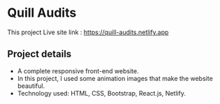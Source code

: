 # Quill Audits

This project Live site link : https://quill-audits.netlify.app

## Project details

- A complete responsive front-end website.
- In this project, I used some animation images that make the website beautiful.
- Technology used: HTML, CSS, Bootstrap, React.js, Netlify.
